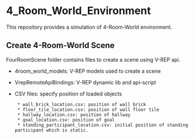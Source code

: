 # 4_Room_World_Environment
This repository provides a simulation of 4-Room-World environment.

## Create 4-Room-World Scene
  FourRoomScene folder contains files to create a scene using V-REP api.
   
  * 4room_world_models: V-REP models used to create a scene
      
  * VrepRemoteApiBindings: V-REP dynamic lib and api-script
      
  * CSV files: specify position of loaded objects
  
         * wall_brick_location.csv: position of wall brick
         * floor_tile_location.csv: position of wall floor tile
         * hallway_location.csv: position of hallway
         * goal_location.csv: position of goal
         * standing_participant_location.csv: initial position of standing participant which is static.
         
